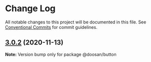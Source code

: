 # Change Log

All notable changes to this project will be documented in this file.
See [Conventional Commits](https://conventionalcommits.org) for commit guidelines.

## [3.0.2](https://github.com/aspulnik/fluffy-chainsaw/compare/@doosan/button@3.0.1...@doosan/button@3.0.2) (2020-11-13)

**Note:** Version bump only for package @doosan/button
